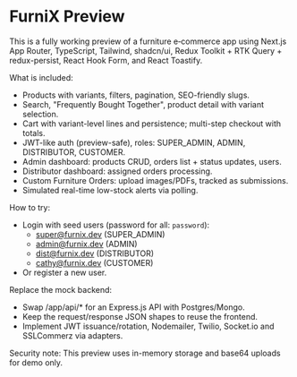 # FurniX Preview

This is a fully working preview of a furniture e‑commerce app using Next.js App Router, TypeScript, Tailwind, shadcn/ui, Redux Toolkit + RTK Query + redux-persist, React Hook Form, and React Toastify.

What is included:
- Products with variants, filters, pagination, SEO-friendly slugs.
- Search, "Frequently Bought Together", product detail with variant selection.
- Cart with variant-level lines and persistence; multi-step checkout with totals.
- JWT-like auth (preview-safe), roles: SUPER_ADMIN, ADMIN, DISTRIBUTOR, CUSTOMER.
- Admin dashboard: products CRUD, orders list + status updates, users.
- Distributor dashboard: assigned orders processing.
- Custom Furniture Orders: upload images/PDFs, tracked as submissions.
- Simulated real-time low-stock alerts via polling.

How to try:
- Login with seed users (password for all: `password`):
  - super@furnix.dev (SUPER_ADMIN)
  - admin@furnix.dev (ADMIN)
  - dist@furnix.dev (DISTRIBUTOR)
  - cathy@furnix.dev (CUSTOMER)
- Or register a new user.

Replace the mock backend:
- Swap /app/api/* for an Express.js API with Postgres/Mongo.
- Keep the request/response JSON shapes to reuse the frontend.
- Implement JWT issuance/rotation, Nodemailer, Twilio, Socket.io and SSLCommerz via adapters.

Security note: This preview uses in-memory storage and base64 uploads for demo only.
